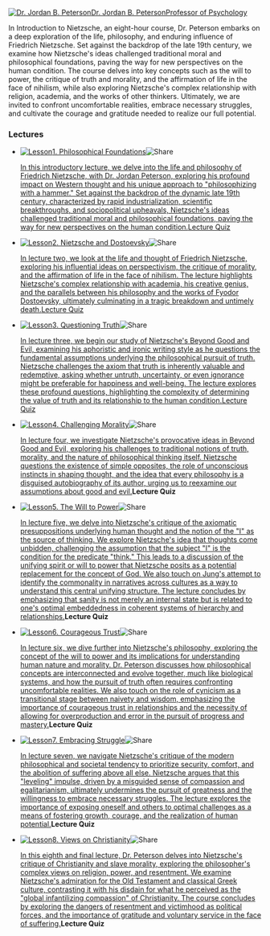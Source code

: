 [![Dr. Jordan B. Peterson](https://ik.imagekit.io/0qkyxdfkk/prod/instructors%2FKzunpZj6D4MrbIFyBrPs%2Favatar?tr=h-240&alt=media&t=)Dr. Jordan B. PetersonProfessor of Psychology](https://petersonacademy.com/instructors/KzunpZj6D4MrbIFyBrPs)

In Introduction to Nietzsche, an eight-hour course, Dr. Peterson embarks on a deep exploration of the life, philosophy, and enduring influence of Friedrich Nietzsche. Set against the backdrop of the late 19th century, we examine how Nietzsche's ideas challenged traditional moral and philosophical foundations, paving the way for new perspectives on the human condition. The course delves into key concepts such as the will to power, the critique of truth and morality, and the affirmation of life in the face of nihilism, while also exploring Nietzsche's complex relationship with religion, academia, and the works of other thinkers. Ultimately, we are invited to confront uncomfortable realities, embrace necessary struggles, and cultivate the courage and gratitude needed to realize our full potential.

### Lectures

- [![Lesson](https://ik.imagekit.io/0qkyxdfkk/prod/lectures%2FS0kxrsnegiX1iQxetT8O%2Fthumb?tr=h-360&alt=media&t=)](https://petersonacademy.com/courses/intro-to-nietzsche/lecture-1)[1. Philosophical Foundations](https://petersonacademy.com/courses/intro-to-nietzsche/lecture-1)![Share](https://petersonacademy.com/icons/share2.svg)

  [In this introductory lecture, we delve into the life and philosophy of Friedrich Nietzsche, with Dr. Jordan Peterson, exploring his profound impact on Western thought and his unique approach to &#34;philosophizing with a hammer.&#34; Set against the backdrop of the dynamic late 19th century, characterized by rapid industrialization, scientific breakthroughs, and sociopolitical upheavals, Nietzsche&#39;s ideas challenged traditional moral and philosophical foundations, paving the way for new perspectives on the human condition.](https://petersonacademy.com/courses/intro-to-nietzsche/lecture-1)[Lecture Quiz](https://petersonacademy.com/courses/intro-to-nietzsche/lecture-1/quiz)

- [![Lesson](https://ik.imagekit.io/0qkyxdfkk/prod/lectures%2FKkLYWZG42itHBcfhMwvJ%2Fthumb?tr=h-360&alt=media&t=)](https://petersonacademy.com/courses/intro-to-nietzsche/lecture-2)[2. Nietzsche and Dostoevsky](https://petersonacademy.com/courses/intro-to-nietzsche/lecture-2)![Share](https://petersonacademy.com/icons/share2.svg)

  [In lecture two, we look at the life and thought of Friedrich Nietzsche, exploring his influential ideas on perspectivism, the critique of morality, and the affirmation of life in the face of nihilism. The lecture highlights Nietzsche&#39;s complex relationship with academia, his creative genius, and the parallels between his philosophy and the works of Fyodor Dostoevsky, ultimately culminating in a tragic breakdown and untimely death.](https://petersonacademy.com/courses/intro-to-nietzsche/lecture-2)[Lecture Quiz](https://petersonacademy.com/courses/intro-to-nietzsche/lecture-2/quiz)

- [![Lesson](https://ik.imagekit.io/0qkyxdfkk/prod/lectures%2FUmGyiJY2upcFfChbAgmB%2Fthumb?tr=h-360&alt=media&t=)](https://petersonacademy.com/courses/intro-to-nietzsche/lecture-3)[3. Questioning Truth](https://petersonacademy.com/courses/intro-to-nietzsche/lecture-3)![Share](https://petersonacademy.com/icons/share2.svg)

  [In lecture three, we begin our study of Nietzsche&#39;s Beyond Good and Evil, examining his aphoristic and ironic writing style as he questions the fundamental assumptions underlying the philosophical pursuit of truth. Nietzsche challenges the axiom that truth is inherently valuable and redemptive, asking whether untruth, uncertainty, or even ignorance might be preferable for happiness and well-being. The lecture explores these profound questions, highlighting the complexity of determining the value of truth and its relationship to the human condition.](https://petersonacademy.com/courses/intro-to-nietzsche/lecture-3)[Lecture Quiz](https://petersonacademy.com/courses/intro-to-nietzsche/lecture-3/quiz)

- [![Lesson](https://ik.imagekit.io/0qkyxdfkk/prod/lectures%2FeYa3c30An4pbgVmuKT4N%2Fthumb?tr=h-360&alt=media&t=)](https://petersonacademy.com/courses/intro-to-nietzsche/lecture-4)[4. Challenging Morality](https://petersonacademy.com/courses/intro-to-nietzsche/lecture-4)![Share](https://petersonacademy.com/icons/share2.svg)

  [In lecture four, we investigate Nietzsche&#39;s provocative ideas in Beyond Good and Evil, exploring his challenges to traditional notions of truth, morality, and the nature of philosophical thinking itself. Nietzsche questions the existence of simple opposites, the role of unconscious instincts in shaping thought, and the idea that every philosophy is a disguised autobiography of its author, urging us to reexamine our assumptions about good and evil.](https://petersonacademy.com/courses/intro-to-nietzsche/lecture-4)**Lecture Quiz**

- [![Lesson](https://ik.imagekit.io/0qkyxdfkk/prod/lectures%2Fa6Nxhn59I6mEtuYJyZUQ%2Fthumb?tr=h-360&alt=media&t=)](https://petersonacademy.com/courses/intro-to-nietzsche/lecture-5)[5. The Will to Power](https://petersonacademy.com/courses/intro-to-nietzsche/lecture-5)![Share](https://petersonacademy.com/icons/share2.svg)

  [In lecture five, we delve into Nietzsche&#39;s critique of the axiomatic presuppositions underlying human thought and the notion of the &#34;I&#34; as the source of thinking. We explore Nietzsche&#39;s idea that thoughts come unbidden, challenging the assumption that the subject &#34;I&#34; is the condition for the predicate &#34;think.&#34; This leads to a discussion of the unifying spirit or will to power that Nietzsche posits as a potential replacement for the concept of God. We also touch on Jung&#39;s attempt to identify the commonality in narratives across cultures as a way to understand this central unifying structure. The lecture concludes by emphasizing that sanity is not merely an internal state but is related to one&#39;s optimal embeddedness in coherent systems of hierarchy and relationships.](https://petersonacademy.com/courses/intro-to-nietzsche/lecture-5)**Lecture Quiz**

- [![Lesson](https://ik.imagekit.io/0qkyxdfkk/prod/lectures%2Fo5enJzWuPvZQ54uSOq2Y%2Fthumb?tr=h-360&alt=media&t=)](https://petersonacademy.com/courses/intro-to-nietzsche/lecture-6)[6. Courageous Trust](https://petersonacademy.com/courses/intro-to-nietzsche/lecture-6)![Share](https://petersonacademy.com/icons/share2.svg)

  [In lecture six, we dive further into Nietzsche&#39;s philosophy, exploring the concept of the will to power and its implications for understanding human nature and morality. Dr. Peterson discusses how philosophical concepts are interconnected and evolve together, much like biological systems, and how the pursuit of truth often requires confronting uncomfortable realities. We also touch on the role of cynicism as a transitional stage between naivety and wisdom, emphasizing the importance of courageous trust in relationships and the necessity of allowing for overproduction and error in the pursuit of progress and mastery.](https://petersonacademy.com/courses/intro-to-nietzsche/lecture-6)**Lecture Quiz**

- [![Lesson](https://ik.imagekit.io/0qkyxdfkk/prod/lectures%2FT4IaNJAjNkxLeMHuN7kw%2Fthumb?tr=h-360&alt=media&t=)](https://petersonacademy.com/courses/intro-to-nietzsche/lecture-7)[7. Embracing Struggle](https://petersonacademy.com/courses/intro-to-nietzsche/lecture-7)![Share](https://petersonacademy.com/icons/share2.svg)

  [In lecture seven, we navigate Nietzsche&#39;s critique of the modern philosophical and societal tendency to prioritize security, comfort, and the abolition of suffering above all else. Nietzsche argues that this &#34;leveling&#34; impulse, driven by a misguided sense of compassion and egalitarianism, ultimately undermines the pursuit of greatness and the willingness to embrace necessary struggles. The lecture explores the importance of exposing oneself and others to optimal challenges as a means of fostering growth, courage, and the realization of human potential.](https://petersonacademy.com/courses/intro-to-nietzsche/lecture-7)**Lecture Quiz**

- [![Lesson](https://ik.imagekit.io/0qkyxdfkk/prod/lectures%2FsDCQqm5IK0S1peHKS2CO%2Fthumb?tr=h-360&alt=media&t=)](https://petersonacademy.com/courses/intro-to-nietzsche/lecture-8)[8. Views on Christianity](https://petersonacademy.com/courses/intro-to-nietzsche/lecture-8)![Share](https://petersonacademy.com/icons/share2.svg)

  [In this eighth and final lecture, Dr. Peterson delves into Nietzsche&#39;s critique of Christianity and slave morality, exploring the philosopher&#39;s complex views on religion, power, and resentment. We examine Nietzsche&#39;s admiration for the Old Testament and classical Greek culture, contrasting it with his disdain for what he perceived as the &#34;global infantilizing compassion&#34; of Christianity. The course concludes by exploring the dangers of resentment and victimhood as political forces, and the importance of gratitude and voluntary service in the face of suffering.](https://petersonacademy.com/courses/intro-to-nietzsche/lecture-8)**Lecture Quiz**
